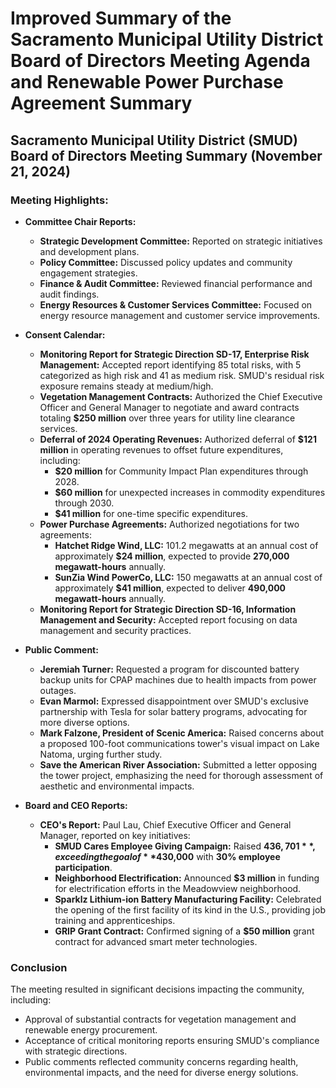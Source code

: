 # Improved Summary of the Sacramento Municipal Utility District Board of Directors Meeting Agenda and Renewable Power Purchase Agreement Summary

## Sacramento Municipal Utility District (SMUD) Board of Directors Meeting Summary (November 21, 2024)

### Meeting Highlights:
- **Committee Chair Reports:**
  - **Strategic Development Committee:** Reported on strategic initiatives and development plans.
  - **Policy Committee:** Discussed policy updates and community engagement strategies.
  - **Finance & Audit Committee:** Reviewed financial performance and audit findings.
  - **Energy Resources & Customer Services Committee:** Focused on energy resource management and customer service improvements.

- **Consent Calendar:**
  - **Monitoring Report for Strategic Direction SD-17, Enterprise Risk Management:** Accepted report identifying 85 total risks, with 5 categorized as high risk and 41 as medium risk. SMUD's residual risk exposure remains steady at medium/high.
  - **Vegetation Management Contracts:** Authorized the Chief Executive Officer and General Manager to negotiate and award contracts totaling **$250 million** over three years for utility line clearance services.
  - **Deferral of 2024 Operating Revenues:** Authorized deferral of **$121 million** in operating revenues to offset future expenditures, including:
    - **$20 million** for Community Impact Plan expenditures through 2028.
    - **$60 million** for unexpected increases in commodity expenditures through 2030.
    - **$41 million** for one-time specific expenditures.
  - **Power Purchase Agreements:** Authorized negotiations for two agreements:
    - **Hatchet Ridge Wind, LLC:** 101.2 megawatts at an annual cost of approximately **$24 million**, expected to provide **270,000 megawatt-hours** annually.
    - **SunZia Wind PowerCo, LLC:** 150 megawatts at an annual cost of approximately **$41 million**, expected to deliver **490,000 megawatt-hours** annually.
  - **Monitoring Report for Strategic Direction SD-16, Information Management and Security:** Accepted report focusing on data management and security practices.

- **Public Comment:**
  - **Jeremiah Turner:** Requested a program for discounted battery backup units for CPAP machines due to health impacts from power outages.
  - **Evan Marmol:** Expressed disappointment over SMUD's exclusive partnership with Tesla for solar battery programs, advocating for more diverse options.
  - **Mark Falzone, President of Scenic America:** Raised concerns about a proposed 100-foot communications tower's visual impact on Lake Natoma, urging further study.
  - **Save the American River Association:** Submitted a letter opposing the tower project, emphasizing the need for thorough assessment of aesthetic and environmental impacts.

- **Board and CEO Reports:**
  - **CEO's Report:** Paul Lau, Chief Executive Officer and General Manager, reported on key initiatives:
    - **SMUD Cares Employee Giving Campaign:** Raised **$436,701**, exceeding the goal of **$430,000** with **30% employee participation**.
    - **Neighborhood Electrification:** Announced **$3 million** in funding for electrification efforts in the Meadowview neighborhood.
    - **Sparklz Lithium-ion Battery Manufacturing Facility:** Celebrated the opening of the first facility of its kind in the U.S., providing job training and apprenticeships.
    - **GRIP Grant Contract:** Confirmed signing of a **$50 million** grant contract for advanced smart meter technologies.

### Conclusion
The meeting resulted in significant decisions impacting the community, including:
- Approval of substantial contracts for vegetation management and renewable energy procurement.
- Acceptance of critical monitoring reports ensuring SMUD's compliance with strategic directions.
- Public comments reflected community concerns regarding health, environmental impacts, and the need for diverse energy solutions.

